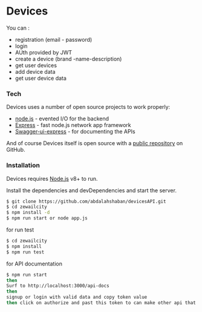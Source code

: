 # Devices

You can :
  - registration (email - password)
  -  login 
  -  AUth provided by JWT
  - create a device (brand -name-description)
  - get user devices
  - add device data
  - get user device data


### Tech
Devices uses a number of open source projects to work properly:

* [node.js] - evented I/O for the backend
* [Express] - fast node.js network app framework 
* [Swagger-ui-express] -  for documenting the APIs 

And of course Devices itself is open source with a [public repository][git-repo-url] on GitHub.

### Installation

Devices requires [Node.js](https://nodejs.org/) v8+ to run.

Install the dependencies and devDependencies and start the server.
```sh
$ git clone https://github.com/abdalahshaban/devicesAPI.git
$ cd zewailcity
$ npm install -d
$ npm run start or node app.js
```

for run test 
```sh
$ cd zewailcity
$ npm install 
$ npm run test
```

for API documentation
```sh
$ npm run start
then
Surf to http://localhost:3000/api-docs
then
signup or login with valid data and copy token value
then click on authorize and past this token to can make other api that required a token
```

   [git-repo-url]: <https://github.com/abdalahshaban/devicesAPI>
   [node.js]: <http://nodejs.org>
   [express]: <http://expressjs.com>
   [Swagger-ui-express]:<https://www.npmjs.com/package/swagger-ui-express>
